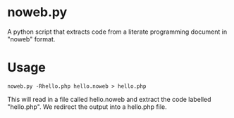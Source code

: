 # noweb.py

A python script that extracts code from a literate programming document in "noweb" format.

# Usage

`noweb.py -Rhello.php hello.noweb > hello.php`

This will read in a file called hello.noweb and extract the code labelled "hello.php". We redirect the output into a hello.php file.
